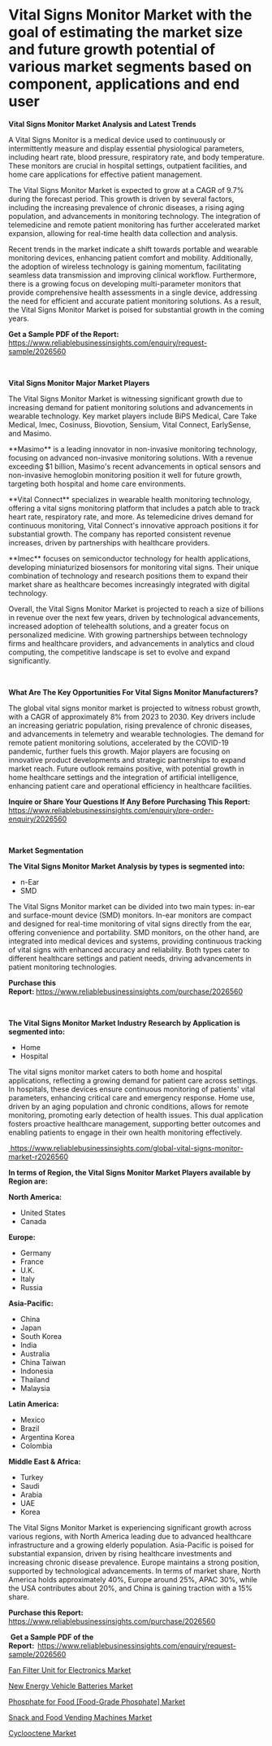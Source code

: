 <p><h1>Vital Signs Monitor Market with the goal of estimating the market size and future growth potential of various market segments based on component, applications and end user</h1></p><p><strong>Vital Signs Monitor Market Analysis and Latest Trends</strong></p>
<p><p>A Vital Signs Monitor is a medical device used to continuously or intermittently measure and display essential physiological parameters, including heart rate, blood pressure, respiratory rate, and body temperature. These monitors are crucial in hospital settings, outpatient facilities, and home care applications for effective patient management.</p><p>The Vital Signs Monitor Market is expected to grow at a CAGR of 9.7% during the forecast period. This growth is driven by several factors, including the increasing prevalence of chronic diseases, a rising aging population, and advancements in monitoring technology. The integration of telemedicine and remote patient monitoring has further accelerated market expansion, allowing for real-time health data collection and analysis.</p><p>Recent trends in the market indicate a shift towards portable and wearable monitoring devices, enhancing patient comfort and mobility. Additionally, the adoption of wireless technology is gaining momentum, facilitating seamless data transmission and improving clinical workflow. Furthermore, there is a growing focus on developing multi-parameter monitors that provide comprehensive health assessments in a single device, addressing the need for efficient and accurate patient monitoring solutions. As a result, the Vital Signs Monitor Market is poised for substantial growth in the coming years.</p></p>
<p><strong>Get a Sample PDF of the Report:&nbsp;</strong> <a href="https://www.reliablebusinessinsights.com/enquiry/request-sample/2026560?utm_campaign=96&utm_medium=2&utm_source=Github&utm_content=ia&utm_term=30102024&utm_id=vital-signs-monitor">https://www.reliablebusinessinsights.com/enquiry/request-sample/2026560</a></p>
<p>&nbsp;</p>
<p><strong>Vital Signs Monitor Major Market Players</strong></p>
<p><p>The Vital Signs Monitor Market is witnessing significant growth due to increasing demand for patient monitoring solutions and advancements in wearable technology. Key market players include BiPS Medical, Care Take Medical, Imec, Cosinuss, Biovotion, Sensium, Vital Connect, EarlySense, and Masimo.</p><p>**Masimo** is a leading innovator in non-invasive monitoring technology, focusing on advanced non-invasive monitoring solutions. With a revenue exceeding $1 billion, Masimo's recent advancements in optical sensors and non-invasive hemoglobin monitoring position it well for future growth, targeting both hospital and home care environments.</p><p>**Vital Connect** specializes in wearable health monitoring technology, offering a vital signs monitoring platform that includes a patch able to track heart rate, respiratory rate, and more. As telemedicine drives demand for continuous monitoring, Vital Connect's innovative approach positions it for substantial growth. The company has reported consistent revenue increases, driven by partnerships with healthcare providers.</p><p>**Imec** focuses on semiconductor technology for health applications, developing miniaturized biosensors for monitoring vital signs. Their unique combination of technology and research positions them to expand their market share as healthcare becomes increasingly integrated with digital technology.</p><p>Overall, the Vital Signs Monitor Market is projected to reach a size of billions in revenue over the next few years, driven by technological advancements, increased adoption of telehealth solutions, and a greater focus on personalized medicine. With growing partnerships between technology firms and healthcare providers, and advancements in analytics and cloud computing, the competitive landscape is set to evolve and expand significantly.</p></p>
<p>&nbsp;</p>
<p><strong>What Are The Key Opportunities For Vital Signs Monitor Manufacturers?</strong></p>
<p><p>The global vital signs monitor market is projected to witness robust growth, with a CAGR of approximately 8% from 2023 to 2030. Key drivers include an increasing geriatric population, rising prevalence of chronic diseases, and advancements in telemetry and wearable technologies. The demand for remote patient monitoring solutions, accelerated by the COVID-19 pandemic, further fuels this growth. Major players are focusing on innovative product developments and strategic partnerships to expand market reach. Future outlook remains positive, with potential growth in home healthcare settings and the integration of artificial intelligence, enhancing patient care and operational efficiency in healthcare facilities.</p></p>
<p><strong>Inquire or Share Your Questions If Any Before Purchasing This Report:</strong> <a href="https://www.reliablebusinessinsights.com/enquiry/pre-order-enquiry/2026560?utm_campaign=96&utm_medium=2&utm_source=Github&utm_content=ia&utm_term=30102024&utm_id=vital-signs-monitor">https://www.reliablebusinessinsights.com/enquiry/pre-order-enquiry/2026560</a></p>
<p>&nbsp;</p>
<p><strong>Market Segmentation</strong></p>
<p><strong>The Vital Signs Monitor Market Analysis by types is segmented into:</strong></p>
<p><ul><li>n-Ear</li><li>SMD</li></ul></p>
<p><p>The Vital Signs Monitor market can be divided into two main types: in-ear and surface-mount device (SMD) monitors. In-ear monitors are compact and designed for real-time monitoring of vital signs directly from the ear, offering convenience and portability. SMD monitors, on the other hand, are integrated into medical devices and systems, providing continuous tracking of vital signs with enhanced accuracy and reliability. Both types cater to different healthcare settings and patient needs, driving advancements in patient monitoring technologies.</p></p>
<p><strong>Purchase this Report:&nbsp;</strong><a href="https://www.reliablebusinessinsights.com/purchase/2026560?utm_campaign=96&utm_medium=2&utm_source=Github&utm_content=ia&utm_term=30102024&utm_id=vital-signs-monitor">https://www.reliablebusinessinsights.com/purchase/2026560</a></p>
<p>&nbsp;</p>
<p><strong>The Vital Signs Monitor Market Industry Research by Application is segmented into:</strong></p>
<p><ul><li>Home</li><li>Hospital</li></ul></p>
<p><p>The vital signs monitor market caters to both home and hospital applications, reflecting a growing demand for patient care across settings. In hospitals, these devices ensure continuous monitoring of patients' vital parameters, enhancing critical care and emergency response. Home use, driven by an aging population and chronic conditions, allows for remote monitoring, promoting early detection of health issues. This dual application fosters proactive healthcare management, supporting better outcomes and enabling patients to engage in their own health monitoring effectively.</p></p>
<p><a href="https://www.reliablebusinessinsights.com/global-vital-signs-monitor-market-r2026560?utm_campaign=96&utm_medium=2&utm_source=Github&utm_content=ia&utm_term=30102024&utm_id=vital-signs-monitor">&nbsp;https://www.reliablebusinessinsights.com/global-vital-signs-monitor-market-r2026560</a></p>
<p><strong>In terms of Region, the Vital Signs Monitor Market Players available by Region are:</strong></p>
<p>
    <p> <strong> North America: </strong>
        <ul>
            <li>United States</li>
            <li>Canada</li>
        </ul>
        </p> 
    <p> <strong> Europe: </strong>
        <ul>
            <li>Germany</li>
            <li>France</li>
            <li>U.K.</li>
            <li>Italy</li>
            <li>Russia</li>
        </ul>
        </p> 
    <p> <strong> Asia-Pacific: </strong>
        <ul>
            <li>China</li>
            <li>Japan</li>
            <li>South Korea</li>
            <li>India</li>
            <li>Australia</li>
            <li>China Taiwan</li>
            <li>Indonesia</li>
            <li>Thailand</li>
            <li>Malaysia</li>
        </ul>
        </p> 
    <p> <strong> Latin America: </strong>
        <ul>
            <li>Mexico</li>
            <li>Brazil</li>
            <li>Argentina Korea</li>
            <li>Colombia</li>
        </ul>
        </p> 
    <p> <strong> Middle East & Africa: </strong>
        <ul>
            <li>Turkey</li>
            <li>Saudi</li>
            <li>Arabia</li>
            <li>UAE</li>
            <li>Korea</li>
        </ul>
    </p>
    </p>
<p><p>The Vital Signs Monitor Market is experiencing significant growth across various regions, with North America leading due to advanced healthcare infrastructure and a growing elderly population. Asia-Pacific is poised for substantial expansion, driven by rising healthcare investments and increasing chronic disease prevalence. Europe maintains a strong position, supported by technological advancements. In terms of market share, North America holds approximately 40%, Europe around 25%, APAC 30%, while the USA contributes about 20%, and China is gaining traction with a 15% share.</p></p>
<p><strong>Purchase this Report: </strong><a href="https://www.reliablebusinessinsights.com/purchase/2026560?utm_campaign=96&utm_medium=2&utm_source=Github&utm_content=ia&utm_term=30102024&utm_id=vital-signs-monitor">https://www.reliablebusinessinsights.com/purchase/2026560</a></p>
<p>&nbsp;<strong>Get a Sample PDF of the Report:&nbsp;&nbsp;</strong><a href="https://www.reliablebusinessinsights.com/enquiry/request-sample/2026560?utm_campaign=96&utm_medium=2&utm_source=Github&utm_content=ia&utm_term=30102024&utm_id=vital-signs-monitor">https://www.reliablebusinessinsights.com/enquiry/request-sample/2026560</a></p>
<p><strong></strong></p>
<p><p><a href="https://issuu.com/reportprime-2/docs/fan-filter-unit-for-electronics-mar_ad335795367511?utm_campaign=96&utm_medium=2&utm_source=Github&utm_content=ia&utm_term=30102024&utm_id=vital-signs-monitor">Fan Filter Unit for Electronics Market</a></p><p><a href="https://github.com/MegiDuro586/Market-Research-Report-List-1/blob/main/new-energy-vehicle-batteries-market.md?utm_campaign=96&utm_medium=2&utm_source=Github&utm_content=ia&utm_term=30102024&utm_id=vital-signs-monitor">New Energy Vehicle Batteries Market</a></p><p><a href="https://github.com/akrenkthongy/Market-Research-Report-List-1/blob/main/phosphate-for-food-food-grade-phosphate-market.md?utm_campaign=96&utm_medium=2&utm_source=Github&utm_content=ia&utm_term=30102024&utm_id=vital-signs-monitor">Phosphate for Food [Food-Grade Phosphate] Market</a></p><p><a href="https://issuu.com/reportprime-2/docs/snack-and-food-vending-machines-mar_205689b35d7420?utm_campaign=96&utm_medium=2&utm_source=Github&utm_content=ia&utm_term=30102024&utm_id=vital-signs-monitor">Snack and Food Vending Machines Market</a></p><p><a href="https://www.linkedin.com/pulse/regulatory-landscape-its-influence-global-cyclooctene-jq7df?utm_campaign=96&utm_medium=2&utm_source=Github&utm_content=ia&utm_term=30102024&utm_id=vital-signs-monitor">Cyclooctene Market</a></p></p>